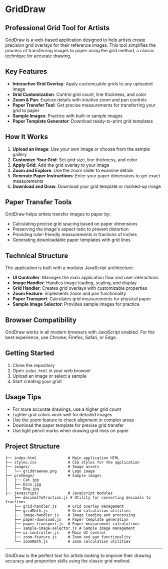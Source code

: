 # GridDraw

## Professional Grid Tool for Artists

GridDraw is a web-based application designed to help artists create precision grid overlays for their reference images. This tool simplifies the process of transferring images to paper using the grid method, a classic technique for accurate drawing.

## Key Features

- **Interactive Grid Overlay**: Apply customizable grids to any uploaded image
- **Grid Customization**: Control grid count, line thickness, and color
- **Zoom & Pan**: Explore details with intuitive zoom and pan controls
- **Paper Transfer Tool**: Get precise measurements for transferring your grid to paper
- **Sample Images**: Practice with built-in sample images
- **Paper Template Generator**: Download ready-to-print grid templates

## How It Works

1. **Upload an Image**: Use your own image or choose from the sample gallery
2. **Customize Your Grid**: Set grid size, line thickness, and color
3. **Apply Grid**: Add the grid overlay to your image
4. **Zoom and Explore**: Use the zoom slider to examine details
5. **Generate Paper Instructions**: Enter your paper dimensions to get exact measurements
6. **Download and Draw**: Download your grid template or marked-up image

## Paper Transfer Tools

GridDraw helps artists transfer images to paper by:

- Calculating precise grid spacing based on paper dimensions
- Preserving the image's aspect ratio to prevent distortion
- Providing ruler-friendly measurements in fractions of inches
- Generating downloadable paper templates with grid lines

## Technical Structure

The application is built with a modular JavaScript architecture:

- **UI Controller**: Manages the main application flow and user interactions
- **Image Handler**: Handles image loading, scaling, and display
- **Grid Handler**: Creates grid overlays with customizable properties
- **Zoom Feature**: Implements zoom and pan functionality
- **Paper Transport**: Calculates grid measurements for physical paper
- **Sample Image Selector**: Provides sample images for practice

## Browser Compatibility

GridDraw works in all modern browsers with JavaScript enabled. For the best experience, use Chrome, Firefox, Safari, or Edge.

## Getting Started

1. Clone the repository
2. Open `index.html` in your web browser
3. Upload an image or select a sample
4. Start creating your grid!

## Usage Tips

- For more accurate drawings, use a higher grid count
- Lighter grid colors work well for detailed images
- Use the zoom feature to check alignment in complex areas
- Download the paper template for precise grid transfer
- Use light pencil marks when drawing grid lines on paper

## Project Structure

```
├── index.html              # Main application HTML
├── styles.css              # CSS styles for the application
├── images/                 # Image assets
│   └── griddrawnew.png     # Logo image
├── preImage/               # Sample images
│   ├── Cat.jpg
│   ├── Dino.jpg
│   └── Dog.jpg
├── javascript/             # JavaScript modules
    ├── decimalToFraction.js # Utility for converting decimals to fractions
    ├── grid-handler.js     # Grid overlay management
    ├── gridMath.js         # Grid calculation utilities
    ├── image-handler.js    # Image loading and processing
    ├── paper-download.js   # Paper template generation
    ├── paper-transport.js  # Paper measurement calculations
    ├── sample-image-selector.js # Sample image management
    ├── ui-controller.js    # Main UI control
    ├── zoom-feature.js     # Zoom and pan functionality
    └── zoomMath.js         # Zoom calculation utilities
```

---

GridDraw is the perfect tool for artists looking to improve their drawing accuracy and proportion skills using the classic grid method.